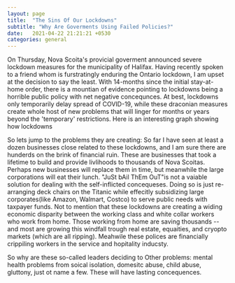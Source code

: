 ```yaml
---
layout: page
title:  "The Sins Of Our Lockdowns"
subtitle: "Why Are Goverments Using Failed Policies?"
date:   2021-04-22 21:21:21 +0530
categories: general
---
```


On Thursday, Nova Scoita's provicial goverment announced severe lockdown measures for the municipality of Halifax. Having recently spoken to a friend whom is furstratingly enduring the Ontario lockdown, I am upset at the decision to say the least. With 14-months since the initial stay-at-home order, there is a mountian of evidence pointing to lockdowns being a horrible public policy with net negative concequnces. At best, lockdowns only temporarily delay spread of COVID-19, while these draconian measures create whole host of new problems that will linger for months or years beyond the 'temporary' restrictions. Here is an interesting graph showing how lockdowns

So lets jump to the problems they are creating: So far I have seen at least a dozen businesses close related to these lockdowns, and I am sure there are hunderds on the brink of financial ruin. These are businesses that took a lifetime to build and provide livlihoods to thousands of Nova Scoitas. Perhaps new businesses will replace them in time, but meanwhile the large corporations will eat their lunch. "JuSt bAil ThEm OuT"is not a vaiable solution for dealing with the self-inflicted concequeses. Doing so is just re-arranging deck chairs on the Titanic while effecitly subsidizing large corporates(like Amazon, Walmart, Costco) to serve public needs with taxpayer funds. Not to mention that these lockdowns are creating a widing economic disparity between the working class and white collar workers who work from home. Those working from home are saving thousands -- and most are growing this windfall trough real estate, equaities, and cryopto markets (which are all ripping). Meahwile these polices are financially crippiling workers in the service and hopitality inducsty.

So why are these so-called leaders deciding to Other problems: mental health problems from soical isolation, domesitc abuse, child abuse, gluttony, just ot name a few. These will have lasting concequences. 
